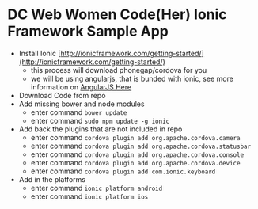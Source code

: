 DC Web Women Code(Her) Ionic Framework Sample App
====

- Install Ionic [http://ionicframework.com/getting-started/](http://ionicframework.com/getting-started/)
  - this process will download phonegap/cordova for you
  - we will be using angularjs, that is bunded with ionic, see more information on [AngularJS Here](https://angularjs.org/)
- Download Code from repo
- Add missing bower and node modules
  - enter command `bower update`
  - enter command `sudo npm update -g ionic`
- Add back the plugins that are not included in repo
  - enter command `cordova plugin add org.apache.cordova.camera`
  - enter command `cordova plugin add org.apache.cordova.statusbar`
  - enter command `cordova plugin add org.apache.cordova.console`
  - enter command `cordova plugin add org.apache.cordova.device`
  - enter command `cordova plugin add com.ionic.keyboard`
- Add in the platforms 
  - enter command `ionic platform android`
  - enter command `ionic platform ios`
